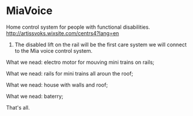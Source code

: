 # MiaVoice
Home control system for people with functional disabilities.
http://artissvoks.wixsite.com/centrs4?lang=en

1. The disabled lift on the rail will be the first care system we will connect to the Mia voice control system.

  What we nead: electro motor for mouving mini trains on rails;
  
  What we nead: rails for mini trains all aroun the roof;
  
  What we nead: house with walls and roof;
  
  What we nead: baterry;
  
  That's all.
